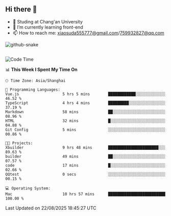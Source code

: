 ## Hi there 👋
- 🏫 Studing at Chang'an University
- 🌱 I’m currently learning front-end
- 📫 How to reach me: xiaosuda555777@gmail.com/759932827@qq.com
<!--
**Lotterng/Lotterng** is a ✨ _special_ ✨ repository because its `README.md` (this file) appears on your GitHub profile.
Here are some ideas to get you started:
- 🔭 I’m currently working on ...
- 🌱 I’m currently learning ...
- 👯 I’m looking to collaborate on ...
- 🤔 I’m looking for help with ...
- 💬 Ask me about ...
- 📫 How to reach me: ...
- 😄 Pronouns: ...
- ⚡ Fun fact: ...
-->
</div>

<!-- Snake Code Contribution Map 贪吃蛇代码贡献图 -->
  <picture>
    <source media="(prefers-color-scheme: dark)" srcset="https://cdn.jsdelivr.net/gh/sun0225SUN/sun0225SUN/profile-snake-contrib/github-contribution-grid-snake-dark.svg" />
    <source media="(prefers-color-scheme: light)" srcset="https://cdn.jsdelivr.net/gh/sun0225SUN/sun0225SUN/profile-snake-contrib/github-contribution-grid-snake.svg" />
    <img alt="github-snake" src="https://cdn.jsdelivr.net/gh/sun0225SUN/sun0225SUN/profile-snake-contrib/github-contribution-grid-snake-dark.svg" />
  </picture>

</div>

##

<!--START_SECTION:waka-->
![Code Time](http://img.shields.io/badge/Code%20Time-36%20hrs%2036%20mins-blue)

📊 **This Week I Spent My Time On** 

```text
🕑︎ Time Zone: Asia/Shanghai

💬 Programming Languages: 
Vue.js                   5 hrs 5 mins        ████████████░░░░░░░░░░░░░   46.52 % 
TypeScript               4 hrs 4 mins        █████████░░░░░░░░░░░░░░░░   37.19 % 
Markdown                 58 mins             ██░░░░░░░░░░░░░░░░░░░░░░░   08.96 % 
HTML                     32 mins             █░░░░░░░░░░░░░░░░░░░░░░░░   04.88 % 
Git Config               5 mins              ░░░░░░░░░░░░░░░░░░░░░░░░░   00.86 % 

🐱‍💻 Projects: 
Xbuilder                 9 hrs 48 mins       ██████████████████████░░░   89.63 % 
builder                  49 mins             ██░░░░░░░░░░░░░░░░░░░░░░░   07.57 % 
code                     17 mins             █░░░░░░░░░░░░░░░░░░░░░░░░   02.66 % 
QQtest                   0 secs              ░░░░░░░░░░░░░░░░░░░░░░░░░   00.15 % 

💻 Operating System: 
Mac                      10 hrs 57 mins      █████████████████████████   100.00 % 
```


 Last Updated on 22/08/2025 18:45:27 UTC
<!--END_SECTION:waka-->

